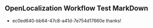 ## OpenLocalization Workflow Test MarkDown
* ec0ed640-bb64-47c8-a41d-7e754d17660e 
thanks!<!--HONumber=Jul16_HO2-->